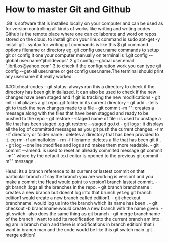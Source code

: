 <h1>How to master Git and Github </h1>

<p>
.Git is software that is installed locally on your computer and can be used as for version controlling all kinds of works like writing and writing codes .
Github is the remote place where one can collaborate and word on repos stored on the cloud.
to install git on your linux command is sudo apt-get -y install git .
<bold> syntax for writing git commands is like this  $ git command options filename or directory eg. git config user.name</bold>
commands to setup git or config it one your computer manually on terminal is 1.git config --global user.name"jibrildevops"
2.git config --global user.email "jibril.os@yahoo.com"
3.to check if the configuration work you can type git config --get-all user.name or get config user.name.The terminal should 
print any username if it really worked  
</p>
##Gitcheat-codes
- git status: always run this a directory to check if the  directory has been git initialiazed. It can also be used 
to check  if the new changes have been staged and if git is tracking the new modifications 
- git init : initialiazes a git repo .git folder in its current directory
- git add . :tells git to track the new changes made to a file 
- git commit  -m "": creates a message along with the files that have been stagged and ready to be pushed to the repo
-  git restore --staged name of file : is used to unstage a file that has been staged .eg git restore --staged go.txt
- git logs : it displays all the log of committed messages as you git push the current changes.
-r m -rf  directory or folder name : deletes a directory that has been provided to it. eg rm -rf  animalfolder
- rm -f  filename :deletes a file that has been git it . 
- git log --oneline :modifies and logs and makes them more readable.
- git commit  --amend: is used to reset an already  commited message  git commit -m"" where by the default text editor is opened to the previous git commit -m"" message  .

<p> Head: its a branch reference to its current or lastest commit on that particular branch .if say the branch you are working is 
version1 and you make a commit the  Head would point to version1 branch lastest commit.
- git branch :logs all the branches in the repo.
- git branch branchname : creates a new branch but doesnt log into that brunch yet.eg git branch edition1 would create a new branch called edition1.
- git checkout branchname: would log us into the branch which its name has been .
- git checkout -b branchname:would create a new branch with the name given.
- git switch -also does the same thing as git branch 
- git merge branchname of the branch i want to add its modification into the current branch am into. eg am in branch main and there is modifications in branch edition1 that i want in branch man and the code would be like this git switch main ,git merge edition1 
 </p>
